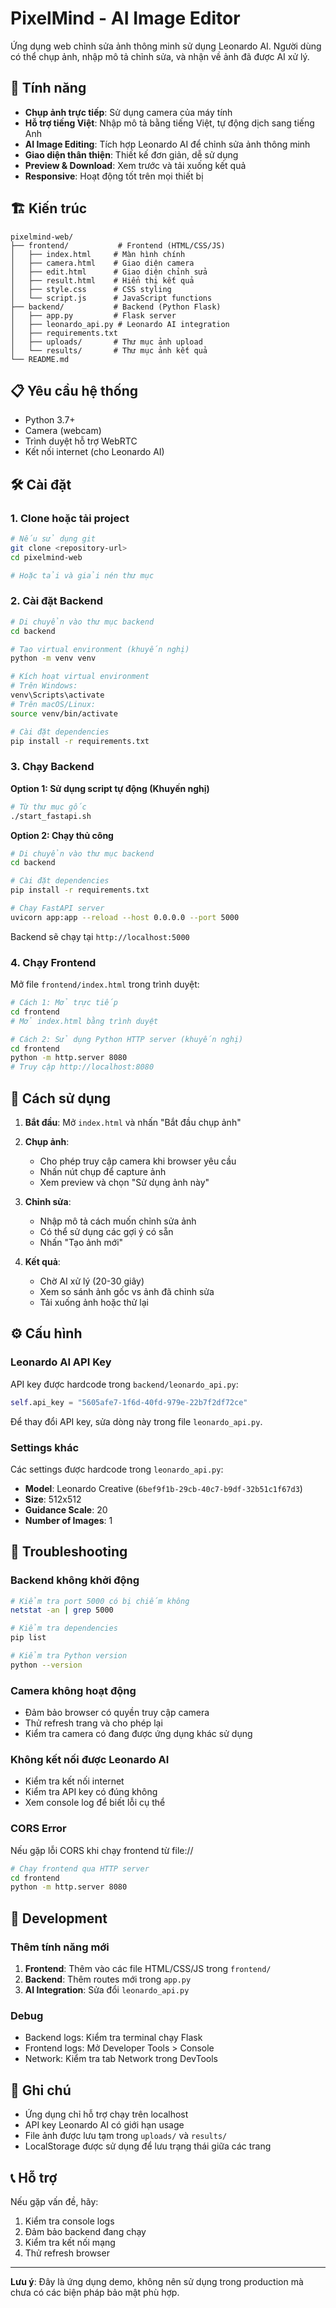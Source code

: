 # PixelMind - AI Image Editor

Ứng dụng web chỉnh sửa ảnh thông minh sử dụng Leonardo AI. Người dùng có thể chụp ảnh, nhập mô tả chỉnh sửa, và nhận về ảnh đã được AI xử lý.

## 🚀 Tính năng

- **Chụp ảnh trực tiếp**: Sử dụng camera của máy tính
- **Hỗ trợ tiếng Việt**: Nhập mô tả bằng tiếng Việt, tự động dịch sang tiếng Anh
- **AI Image Editing**: Tích hợp Leonardo AI để chỉnh sửa ảnh thông minh
- **Giao diện thân thiện**: Thiết kế đơn giản, dễ sử dụng
- **Preview & Download**: Xem trước và tải xuống kết quả
- **Responsive**: Hoạt động tốt trên mọi thiết bị

## 🏗️ Kiến trúc

```
pixelmind-web/
├── frontend/           # Frontend (HTML/CSS/JS)
│   ├── index.html     # Màn hình chính
│   ├── camera.html    # Giao diện camera
│   ├── edit.html      # Giao diện chỉnh sửa
│   ├── result.html    # Hiển thị kết quả
│   ├── style.css      # CSS styling
│   └── script.js      # JavaScript functions
├── backend/           # Backend (Python Flask)
│   ├── app.py         # Flask server
│   ├── leonardo_api.py # Leonardo AI integration
│   ├── requirements.txt
│   ├── uploads/       # Thư mục ảnh upload
│   └── results/       # Thư mục ảnh kết quả
└── README.md
```

## 📋 Yêu cầu hệ thống

- Python 3.7+
- Camera (webcam)
- Trình duyệt hỗ trợ WebRTC
- Kết nối internet (cho Leonardo AI)

## 🛠️ Cài đặt

### 1. Clone hoặc tải project

```bash
# Nếu sử dụng git
git clone <repository-url>
cd pixelmind-web

# Hoặc tải và giải nén thư mục
```

### 2. Cài đặt Backend

```bash
# Di chuyển vào thư mục backend
cd backend

# Tạo virtual environment (khuyến nghị)
python -m venv venv

# Kích hoạt virtual environment
# Trên Windows:
venv\Scripts\activate
# Trên macOS/Linux:
source venv/bin/activate

# Cài đặt dependencies
pip install -r requirements.txt
```

### 3. Chạy Backend

**Option 1: Sử dụng script tự động (Khuyến nghị)**
```bash
# Từ thư mục gốc
./start_fastapi.sh
```

**Option 2: Chạy thủ công**
```bash
# Di chuyển vào thư mục backend
cd backend

# Cài đặt dependencies
pip install -r requirements.txt

# Chạy FastAPI server
uvicorn app:app --reload --host 0.0.0.0 --port 5000
```

Backend sẽ chạy tại `http://localhost:5000`

### 4. Chạy Frontend

Mở file `frontend/index.html` trong trình duyệt:

```bash
# Cách 1: Mở trực tiếp
cd frontend
# Mở index.html bằng trình duyệt

# Cách 2: Sử dụng Python HTTP server (khuyến nghị)
cd frontend
python -m http.server 8080
# Truy cập http://localhost:8080
```

## 🎯 Cách sử dụng

1. **Bắt đầu**: Mở `index.html` và nhấn "Bắt đầu chụp ảnh"

2. **Chụp ảnh**: 
   - Cho phép truy cập camera khi browser yêu cầu
   - Nhấn nút chụp để capture ảnh
   - Xem preview và chọn "Sử dụng ảnh này"

3. **Chỉnh sửa**:
   - Nhập mô tả cách muốn chỉnh sửa ảnh
   - Có thể sử dụng các gợi ý có sẵn
   - Nhấn "Tạo ảnh mới"

4. **Kết quả**:
   - Chờ AI xử lý (20-30 giây)
   - Xem so sánh ảnh gốc vs ảnh đã chỉnh sửa
   - Tải xuống ảnh hoặc thử lại

## ⚙️ Cấu hình

### Leonardo AI API Key

API key được hardcode trong `backend/leonardo_api.py`:

```python
self.api_key = "5605afe7-1f6d-40fd-979e-22b7f2df72ce"
```

Để thay đổi API key, sửa dòng này trong file `leonardo_api.py`.

### Settings khác

Các settings được hardcode trong `leonardo_api.py`:

- **Model**: Leonardo Creative (`6bef9f1b-29cb-40c7-b9df-32b51c1f67d3`)
- **Size**: 512x512
- **Guidance Scale**: 20
- **Number of Images**: 1

## 🐛 Troubleshooting

### Backend không khởi động

```bash
# Kiểm tra port 5000 có bị chiếm không
netstat -an | grep 5000

# Kiểm tra dependencies
pip list

# Kiểm tra Python version
python --version
```

### Camera không hoạt động

- Đảm bảo browser có quyền truy cập camera
- Thử refresh trang và cho phép lại
- Kiểm tra camera có đang được ứng dụng khác sử dụng

### Không kết nối được Leonardo AI

- Kiểm tra kết nối internet
- Kiểm tra API key có đúng không
- Xem console log để biết lỗi cụ thể

### CORS Error

Nếu gặp lỗi CORS khi chạy frontend từ file://

```bash
# Chạy frontend qua HTTP server
cd frontend
python -m http.server 8080
```

## 🔧 Development

### Thêm tính năng mới

1. **Frontend**: Thêm vào các file HTML/CSS/JS trong `frontend/`
2. **Backend**: Thêm routes mới trong `app.py`
3. **AI Integration**: Sửa đổi `leonardo_api.py`

### Debug

- Backend logs: Kiểm tra terminal chạy Flask
- Frontend logs: Mở Developer Tools > Console
- Network: Kiểm tra tab Network trong DevTools

## 📝 Ghi chú

- Ứng dụng chỉ hỗ trợ chạy trên localhost
- API key Leonardo AI có giới hạn usage
- File ảnh được lưu tạm trong `uploads/` và `results/`
- LocalStorage được sử dụng để lưu trạng thái giữa các trang

## 📞 Hỗ trợ

Nếu gặp vấn đề, hãy:

1. Kiểm tra console logs
2. Đảm bảo backend đang chạy
3. Kiểm tra kết nối mạng
4. Thử refresh browser

---

**Lưu ý**: Đây là ứng dụng demo, không nên sử dụng trong production mà chưa có các biện pháp bảo mật phù hợp.
